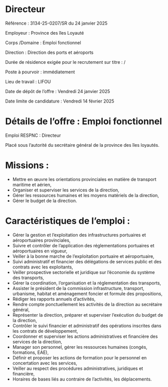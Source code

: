 # Directeur

Référence : 3134-25-0207/SR du 24 janvier 2025

Employeur : Province des îles Loyauté

Corps /Domaine : Emploi fonctionnel

Direction : Direction des ports et aéroports

Durée de résidence exigée pour le recrutement sur titre : /

Poste à pourvoir : immédiatement

Lieu de travail : LIFOU

Date de dépôt de l’offre : Vendredi 24 janvier 2025

Date limite de candidature : Vendredi 14 février 2025

# Détails de l’offre : Emploi fonctionnel

Emploi RESPNC : Directeur

Placé sous l’autorité du secrétaire général de la province des îles loyautés.

# Missions :

- Mettre en œuvre les orientations provinciales en matière de transport maritime et aérien,
- Organiser et superviser les services de la direction,
- Gérer les ressources humaines et les moyens matériels de la direction,
- Gérer le budget de la direction.

# Caractéristiques de l’emploi :

- Gérer la gestion et l’exploitation des infrastructures portuaires et aéroportuaires provinciales,
- Suivre et contrôler de l’application des réglementations portuaires et aéroportuaires en vigueur,
- Veiller à la bonne marche de l’exploitation portuaire et aéroportuaire,
- Suivi administratif et financier des délégations de services public et des contrats avec les exploitants,
- Veiller prospective sectorielle et juridique sur l’économie du système des transports,
- Gérer la coordination, l’organisation et la réglementation des transports,
- Assister le président de la commission infrastructure, transport, urbanisme, habitat et aménagement foncier et formule des propositions,
- Rédiger les rapports annuels d’activités,
- Rendre compte ponctuellement les activités de la direction au secrétaire général,
- Représenter la direction, préparer et superviser l’exécution du budget de la direction,
- Contrôler le suivi financier et administratif des opérations inscrites dans les contrats de développement,
- Coordonner et superviser les actions administratives et financière des services de la direction,
- Manager son personnel, gérer les ressources humaines (congés, formations, EAE),
- Définir et proposer les actions de formation pour le personnel en concertation avec les services,
- Veiller au respect des procédures administratives, juridiques et financière,
- Horaires de bases liés au contraire de l’activités, les déplacements.